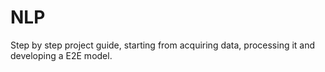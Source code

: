 # NLP
Step by step project guide, starting from acquiring data, processing it and developing a E2E model.
